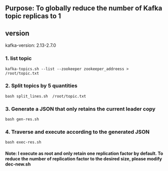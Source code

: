 ## Purpose: To globally reduce the number of Kafka topic replicas to 1
## version
kafka-version: 2.13-2.7.0
### 1. list topic
```shell
kafka-topics.sh --list --zookeeper zookeeper_addreess > /root/topic.txt
```

### 2. Split topics by 5 quantities
```shell
bash split_lines.sh  /root/topic.txt
```

### 3. Generate a JSON that only retains the current leader copy
```shell
bash gen-res.sh
```


### 4. Traverse and execute according to the generated JSON
```shell
bash exec-res.sh
```



#### Note: I execute as root and only retain one replication factor by default. To reduce the number of replication factor to the desired size, please modify dec-new.sh
